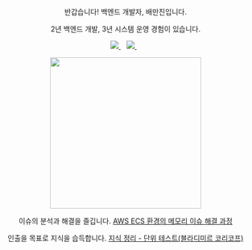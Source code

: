 <p align='center'>
반갑습니다! 백엔드 개발자, 배만진입니다.
</p>

<p align='center'>
2년 백엔드 개발, 3년 시스템 운영 경험이 있습니다.
</p>

<p align='center'>  
  <a href="https://www.linkedin.com/in/mj-bae/">
    <img src="https://img.shields.io/badge/linkedin-%230077B5.svg?&style=for-the-badge&logo=linkedin&logoColor=white" />
  </a>&nbsp;&nbsp;
  <a href="https://studynote.oopy.io/">
    <img src="https://img.shields.io/badge/Notion-000000?style=for-the-badge&logo=notion&logoColor=white" />        
  </a>&nbsp;&nbsp;
</p>

<p align='center'>
  <a href="#"><img src="https://github-readme-stats.vercel.app/api?username=MJbae&show_icons=true&count_private=true&theme=dark" width="300"></a>
</p>

<p align='center'>
  이슈의 분석과 해결을 즐깁니다. <a href='https://studynote.oopy.io/trouble-shooting/memory-leak/'>AWS ECS 환경의 메모리 이슈 해결 과정</a>
</p>

<p align='center'>
  인출을 목표로 지식을 습득합니다. <a href='https://studynote.oopy.io/books/17'>지식 정리 - 단위 테스트(블라디미르 코리코프)</a>
</p>
